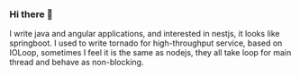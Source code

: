 ### Hi there 👋

I write java and angular applications, and interested in nestjs, it looks like springboot. I used to write tornado for high-throughput service, based on IOLoop, sometimes I feel it is the same as nodejs, they all take loop for main thread and behave as non-blocking.

<!--
**changezzz/changezzz** is a ✨ _special_ ✨ repository because its `README.md` (this file) appears on your GitHub profile.

Here are some ideas to get you started:

- 🔭 I’m currently working on ...
- 🌱 I’m currently learning ...
- 👯 I’m looking to collaborate on ...
- 🤔 I’m looking for help with ...
- 💬 Ask me about ...
- 📫 How to reach me: ...
- 😄 Pronouns: ...
- ⚡ Fun fact: ...
-->
